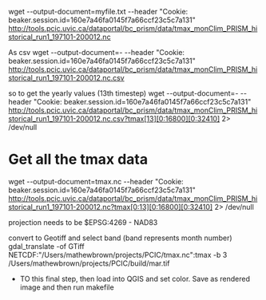 wget --output-document=myfile.txt --header "Cookie: beaker.session.id=160e7a46fa0145f7a66ccf23c5c7a131" http://tools.pcic.uvic.ca/dataportal/bc_prism/data/tmax_monClim_PRISM_historical_run1_197101-200012.nc

As csv
wget --output-document=- --header "Cookie: beaker.session.id=160e7a46fa0145f7a66ccf23c5c7a131" http://tools.pcic.uvic.ca/dataportal/bc_prism/data/tmax_monClim_PRISM_historical_run1_197101-200012.nc.csv

so to get the yearly values (13th timestep)
wget --output-document=- --header "Cookie: beaker.session.id=160e7a46fa0145f7a66ccf23c5c7a131" http://tools.pcic.uvic.ca/dataportal/bc_prism/data/tmax_monClim_PRISM_historical_run1_197101-200012.nc.csv?tmax[13][0:16800][0:32410]  2> /dev/null

# Get all the tmax data
wget --output-document=tmax.nc --header "Cookie: beaker.session.id=160e7a46fa0145f7a66ccf23c5c7a131" http://tools.pcic.uvic.ca/dataportal/bc_prism/data/tmax_monClim_PRISM_historical_run1_197101-200012.nc?tmax[0:13][0:16800][0:32410]  2> /dev/null


projection needs to be $EPSG:4269 - NAD83

convert to Geotiff and select band (band represents month number)
gdal_translate -of GTiff NETCDF:"/Users/mathewbrown/projects/PCIC/tmax.nc":tmax -b 3 /Users/mathewbrown/projects/PCIC/build/mar.tif

- TO this final step, then load into QGIS and set color. Save as rendered image and then run makefile